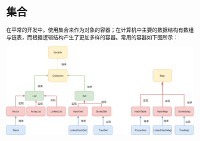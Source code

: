 # 集合

在平常的开发中，使用集合来作为对象的容器；在计算机中主要的数据结构有数组与链表，而根据逻辑结构产生了更加多样的容器。常用的容器如下图所示：

![Java&#x96C6;&#x5408;](../.gitbook/assets/java-ji-he.png)





